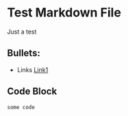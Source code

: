 # Test Markdown File

Just a test

## Bullets:

* Links [Link1](https://example.com)

## Code Block

```
some code
```